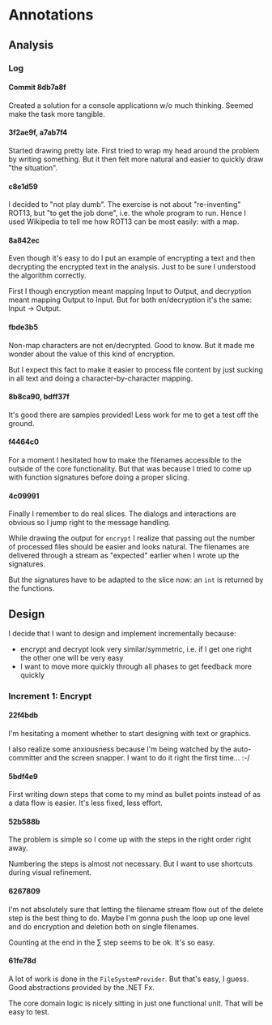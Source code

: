 # Annotations
## Analysis
### Log
#### Commit 8db7a8f
Created a solution for a console applicationn w/o much thinking. Seemed make the task more tangible.

#### 3f2ae9f, a7ab7f4
Started drawing pretty late. First tried to wrap my head around the problem by writing something. But it then felt more natural and easier to quickly draw "the situation".

#### c8e1d59
I decided to "not play dumb". The exercise is not about "re-inventing" ROT13, but "to get the job done", i.e. the whole program to run. Hence I used Wikipedia to tell me how ROT13 can be most easily: with a map.

#### 8a842ec
Even though it's easy to do I put an example of encrypting a text and then decrypting the encrypted text in the analysis. Just to be sure I understood the algorithm correctly.

First I though encryption meant mapping Input to Output, and decryption meant mapping Output to Input. But for both en/decryption it's the same: Input -> Output.

#### fbde3b5
Non-map characters are not en/decrypted. Good to know. But it made me wonder about the value of this kind of encryption.

But I expect this fact to make it easier to process file content by just sucking in all text and doing a character-by-character mapping.

#### 8b8ca90, bdff37f
It's good there are samples provided! Less work for me to get a test off the ground.

#### f4464c0
For a moment I hesitated how to make the filenames accessible to the outside of the core functionality. But that was because I tried to come up with function signatures before doing a proper slicing.

#### 4c09991
Finally I remember to do real slices. The dialogs and interactions are obvious so I jump right to the message handling.

While drawing the output for `encrypt` I realize that passing out the number of processed files should be easier and looks natural. The filenames are delivered through a stream as "expected" earlier when I wrote up the signatures.

But the signatures have to be adapted to the slice now: an `int` is returned by the functions.

## Design
I decide that I want to design and implement incrementally because:

* encrypt and decrypt look very similar/symmetric, i.e. if I get one right the other one will be very easy
* I want to move more quickly through all phases to get feedback more quickly

### Increment 1: Encrypt
#### 22f4bdb
I'm hesitating a moment whether to start designing with text or graphics.

I also realize some anxiousness because I'm being watched by the auto-committer and the screen snapper. I want to do it right the first time... :-/

#### 5bdf4e9
First writing down steps that come to my mind as bullet points instead of as a data flow is easier. It's less fixed, less effort.

#### 52b588b
The problem is simple so I come up with the steps in the right order right away.

Numbering the steps is almost not necessary. But I want to use shortcuts during visual refinement.

#### 6267809
I'm not absolutely sure that letting the filename stream flow out of the delete step is the best thing to do. Maybe I'm gonna push the loop up one level and do encryption and deletion both on single filenames.

Counting at the end in the ∑ step seems to be ok. It's so easy.

#### 61fe78d
A lot of work is done in the `FileSystemProvider`. But that's easy, I guess. Good abstractions provided by the .NET Fx.

The core domain logic is nicely sitting in just one functional unit. That will be easy to test.

